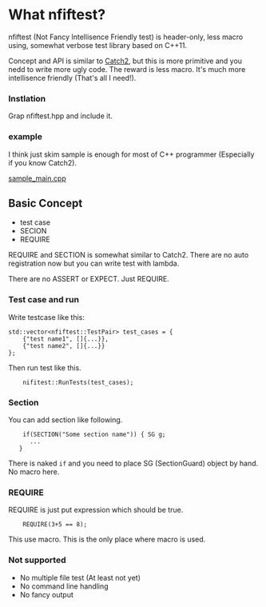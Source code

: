 # What nfiftest?

nfiftest (Not Fancy Intellisence Friendly test) is header-only, less macro using, somewhat verbose test library based on C++11.

Concept and API is similar to [Catch2](https://github.com/catchorg/Catch2), but this is more primitive and you nedd to write more ugly code.
The reward is less macro. It's much more intellisence friendly (That's all I need!).

### Instlation

Grap nfiftest.hpp and include it.

### example

I think just skim sample is enough for most of C++ programmer (Especially if you know Catch2).

[sample_main.cpp](./sample_main.cpp)


## Basic Concept

- test case
- SECION
- REQUIRE

REQUIRE and SECTION is somewhat similar to Catch2.
There are no auto registration now but you can write test with lambda.

There are no ASSERT or EXPECT. Just REQUIRE.

### Test case and run

Write testcase like this:

```
std::vector<nfiftest::TestPair> test_cases = {
    {"test name1", []{...}},
    {"test name2", []{...}}
};
```

Then run test like this.

```
    nifitest::RunTests(test_cases);
```

### Section

You can add section like following.

```
    if(SECTION("Some section name")) { SG g;
      ...
   }
```

There is naked `if` and you need to place SG (SectionGuard) object by hand.
No macro here.

### REQUIRE

REQUIRE is just put expression which should be true.

```
    REQUIRE(3+5 == 8);
```

This use macro. This is the only place where macro is used.

### Not supported

- No multiple file test (At least not yet)
- No command line handling
- No fancy output
